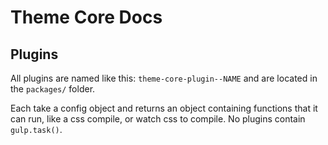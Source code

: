 # Theme Core Docs

## Plugins

All plugins are named like this: `theme-core-plugin--NAME` and are located in the `packages/` folder.

Each take a config object and returns an object containing functions that it can run, like a css compile, or watch css to compile. No plugins contain `gulp.task()`.
